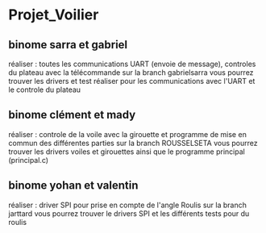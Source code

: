 # Projet_Voilier

## binome sarra et gabriel 

réaliser : toutes les communications UART (envoie de message), controles du plateau avec la télécommande
sur la branch gabrielsarra vous pourrez trouver les drivers et test réaliser pour les communications avec l'UART et le controle du plateau

## binome clément et mady

réaliser : controle de la voile avec la girouette et programme de mise en commun des différentes parties
sur la branch ROUSSELSETA vous pourrez trouver les drivers voiles et girouettes ainsi que le programme principal (principal.c)

## binome yohan et valentin

réaliser : driver SPI pour prise en compte de l'angle Roulis
sur la branch jarttard vous pourrez trouver le drivers SPI et les différents tests pour du roulis